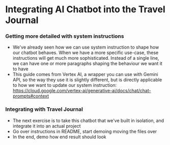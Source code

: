 # Integrating AI Chatbot into the Travel Journal

### Getting more detailed with system instructions

- We've already seen how we can use system instruction to shape how our chatbot behaves. When we have a more specific use-case, these instructions will get much more sophisticated. Instead of a single line, we can have one or more paragraphs shaping the behaviour we want it to have
- This guide comes from Vertex AI, a wrapper you can use with Gemini API, so the way they use it is slightly different, but is directly applicable to how we want to update our system instruction: https://cloud.google.com/vertex-ai/generative-ai/docs/chat/chat-prompts#context

### Integrating with Travel Journal

- The next exercise is to take this chatbot that we've built in isolation, and integrate it into an actual project
- Go over instructions in README, start demoing moving the files over
- In the end, demo how end result should look
